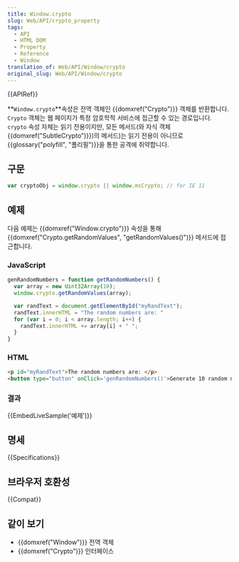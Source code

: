 ```yaml
---
title: Window.crypto
slug: Web/API/crypto_property
tags:
  - API
  - HTML DOM
  - Property
  - Reference
  - Window
translation_of: Web/API/Window/crypto
original_slug: Web/API/Window/crypto
---
```

{{APIRef}}

**`Window.crypto`**속성은 전역 객체인 {{domxref("Crypto")}} 객체를 반환합니다. `Crypto` 객체는 웹 페이지가 특정 암호학적 서비스에 접근할 수 있는 경로입니다. `crypto` 속성 자체는 읽기 전용이지만, 모든 메서드(와 자식 객체 {{domxref("SubtleCrypto")}})의 메서드)는 읽기 전용이 아니므로 {{glossary("polyfill", "폴리필")}}을 통한 공격에 취약합니다.

## 구문

```js
var cryptoObj = window.crypto || window.msCrypto; // for IE 11
```

## 예제

다음 예제는 {{domxref("Window.crypto")}} 속성을 통해 {{domxref("Crypto.getRandomValues", "getRandomValues()")}} 메서드에 접근합니다.

### JavaScript

```js
genRandomNumbers = function getRandomNumbers() {
  var array = new Uint32Array(10);
  window.crypto.getRandomValues(array);

  var randText = document.getElementById("myRandText");
  randText.innerHTML = "The random numbers are: "
  for (var i = 0; i < array.length; i++) {
    randText.innerHTML += array[i] + " ";
  }
}
```

### HTML

```html
<p id="myRandText">The random numbers are: </p>
<button type="button" onClick='genRandomNumbers()'>Generate 10 random numbers</button>
```

### 결과

{{EmbedLiveSample('예제')}}

## 명세

{{Specifications}}

## 브라우저 호환성

{{Compat}}

## 같이 보기

- {{domxref("Window")}} 전역 객체
- {{domxref("Crypto")}} 인터페이스
